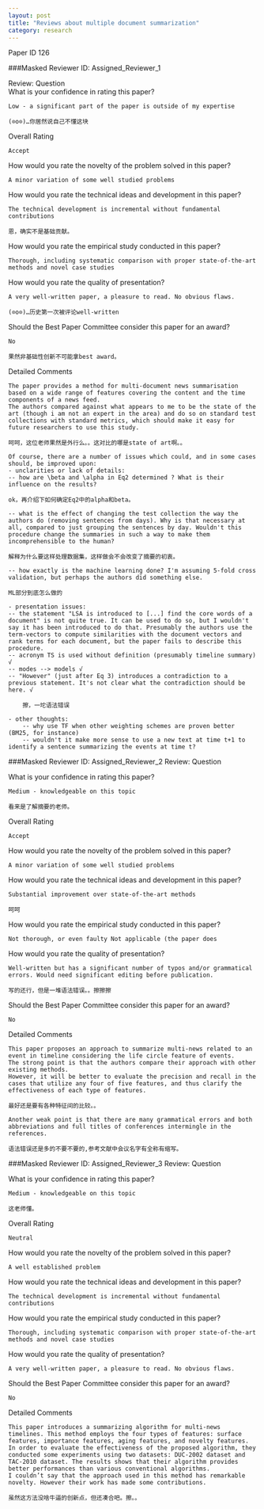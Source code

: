 ```yaml
---
layout: post
title: "Reviews about multiple document summarization"
category: research
---
```



Paper ID	126

###Masked Reviewer ID:	Assigned_Reviewer_1

Review:	
Question	 
What is your confidence in rating this paper?
	
	Low - a significant part of the paper is outside of my expertise
	
	(⊙o⊙)…你居然说自己不懂这块

Overall Rating	
	
	Accept

How would you rate the novelty of the problem solved in this paper?

	A minor variation of some well studied problems

How would you rate the technical ideas and development in this paper?

	The technical development is incremental without fundamental contributions
	
	恩，确实不是基础贡献。

How would you rate the empirical study conducted in this paper?

	Thorough, including systematic comparison with proper state-of-the-art methods and novel case studies

How would you rate the quality of presentation?

	A very well-written paper, a pleasure to read. No obvious flaws.
	
	(⊙o⊙)…历史第一次被评论well-written

Should the Best Paper Committee consider this paper for an award?
	
	No
	
	果然非基础性创新不可能拿best award。
	
Detailed Comments	

	The paper provides a method for multi-document news summarisation based on a wide range of features covering the content and the time components of a news feed. 
	The authors compared against what appears to me to be the state of the art (though i am not an expert in the area) and do so on standard test collections with standard metrics, which should make it easy for future researchers to use this study. 
	
	呵呵，这位老师果然是外行么。。这对比的哪是state of art啊。。

	Of course, there are a number of issues which could, and in some cases should, be improved upon:
	- unclarities or lack of details:
	-- how are \beta and \alpha in Eq2 determined ? What is their influence on the results?
	
	ok，再介绍下如何确定Eq2中的alpha和beta。
	
	-- what is the effect of changing the test collection the way the authors do (removing sentences from days). Why is that necessary at all, compared to just grouping the sentences by day. Wouldn't this procedure change the summaries in such a way to make them incomprehensible to the human?
	
	解释为什么要这样处理数据集，这样做会不会改变了摘要的初衷。
	
	-- how exactly is the machine learning done? I'm assuming 5-fold cross validation, but perhaps the authors did something else. 
	
	ML部分到底怎么做的
	
	- presentation issues:
	-- the statement "LSA is introduced to [...] find the core words of a document" is not quite true. It can be used to do so, but I wouldn't say it has been introduced to do that. Presumably the authors use the term-vectors to compute similarities with the document vectors and rank terms for each document, but the paper fails to describe this procedure. 
	-- acronym TS is used without definition (presumably timeline summary) √
	-- modes --> models √
	-- "However" (just after Eq 3) introduces a contradiction to a previous statement. It's not clear what the contradiction should be here. √
		
		擦，一坨语法错误
		
	- other thoughts:
		-- why use TF when other weighting schemes are proven better (BM25, for instance)
		-- wouldn't it make more sense to use a new text at time t+1 to identify a sentence summarizing the events at time t? 
		


###Masked Reviewer ID:	Assigned_Reviewer_2
Review:	
Question	 

What is your confidence in rating this paper?

	Medium - knowledgeable on this topic
	
	看来是了解摘要的老师。

Overall Rating	

	Accept

How would you rate the novelty of the problem solved in this paper?

	A minor variation of some well studied problems

How would you rate the technical ideas and development in this paper?

	Substantial improvement over state-of-the-art methods
	
	呵呵

How would you rate the empirical study conducted in this paper?

	Not thorough, or even faulty Not applicable (the paper does
	
How would you rate the quality of presentation?

	Well-written but has a significant number of typos and/or grammatical errors. Would need significant editing before publication.
	
	写的还行，但是一堆语法错误。。擦擦擦

Should the Best Paper Committee consider this paper for an award?
	
	No

Detailed Comments	

	This paper proposes an approach to summarize multi-news related to an event in timeline considering the life circle feature of events.
	The strong point is that the authors compare their approach with other existing methods.
	However, it will be better to evaluate the precision and recall in the cases that utilize any four of five features, and thus clarify the effectiveness of each type of features.
	
	最好还是要有各种特征间的比较。。
	
	Another weak point is that there are many grammatical errors and both abbreviations and full titles of conferences intermingle in the references.
	
	语法错误还是多的不要不要的,参考文献中会议名字有全称有缩写。

###Masked Reviewer ID:	Assigned_Reviewer_3
Review:	
Question	 

What is your confidence in rating this paper?
	
	Medium - knowledgeable on this topic
	
	这老师懂。

Overall Rating	
	
	Neutral

How would you rate the novelty of the problem solved in this paper?

	A well established problem

How would you rate the technical ideas and development in this paper?
	
	The technical development is incremental without fundamental contributions

How would you rate the empirical study conducted in this paper?

	Thorough, including systematic comparison with proper state-of-the-art methods and novel case studies

How would you rate the quality of presentation?

	A very well-written paper, a pleasure to read. No obvious flaws.

Should the Best Paper Committee consider this paper for an award?

	No

Detailed Comments	

	This paper introduces a summarizing algorithm for multi-news timelines. This method employs the four types of features: surface features, importance features, aging features, and novelty features. In order to evaluate the effectiveness of the proposed algorithm, they conducted some experiments using two datasets: DUC-2002 dataset and TAC-2010 dataset. The results shows that their algorithm provides better performances than various conventional algorithms. 
	I couldn’t say that the approach used in this method has remarkable novelty. However their work has made some contributions.
	
	虽然这方法没啥牛逼的创新点，但还凑合吧。擦。。


 